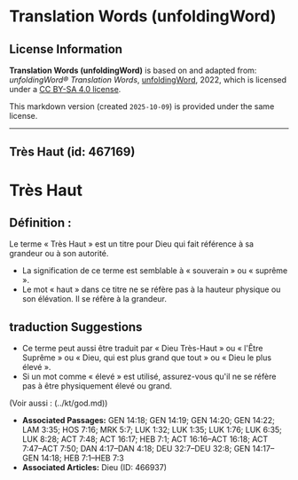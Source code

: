# Translation Words (unfoldingWord)

## License Information

**Translation Words (unfoldingWord)** is based on and adapted from: _unfoldingWord® Translation Words_, [unfoldingWord](https://unfoldingword.org/utw), 2022, which is licensed under a [CC BY-SA 4.0 license](https://creativecommons.org/licenses/by-sa/4.0/legalcode.en).

This markdown version (created `2025-10-09`) is provided under the same license.



--------------------------------

## Très Haut (id: 467169)

Très Haut
=========

Définition :
------------

Le terme « Très Haut » est un titre pour Dieu qui fait référence à sa grandeur ou à son autorité.

* La signification de ce terme est semblable à « souverain » ou « suprême ».
* Le mot « haut » dans ce titre ne se réfère pas à la hauteur physique ou son élévation. Il se réfère à la grandeur.

traduction Suggestions
----------------------

* Ce terme peut aussi être traduit par « Dieu Très\-Haut » ou « l'Être Suprême » ou « Dieu, qui est plus grand que tout » ou « Dieu le plus élevé ».
* Si un mot comme « élevé » est utilisé, assurez\-vous qu'il ne se réfère pas à être physiquement élevé ou grand.

(Voir aussi : (../kt/god.md))

* **Associated Passages:** GEN 14:18; GEN 14:19; GEN 14:20; GEN 14:22; LAM 3:35; HOS 7:16; MRK 5:7; LUK 1:32; LUK 1:35; LUK 1:76; LUK 6:35; LUK 8:28; ACT 7:48; ACT 16:17; HEB 7:1; ACT 16:16–ACT 16:18; ACT 7:47–ACT 7:50; DAN 4:17–DAN 4:18; DEU 32:7–DEU 32:8; GEN 14:17–GEN 14:18; HEB 7:1–HEB 7:3
* **Associated Articles:** Dieu (ID: 466937)

